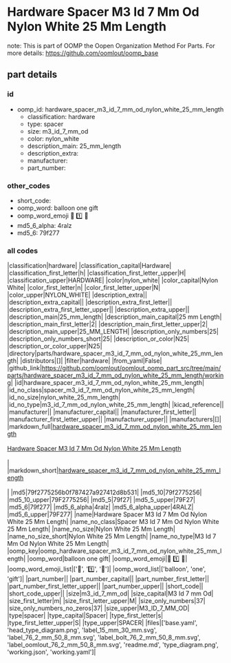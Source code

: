 # Hardware Spacer M3 Id 7 Mm Od Nylon White 25 Mm Length  

note: This is part of OOMP the Oopen Organization Method For Parts. For more details: https://github.com/oomlout/oomp_base

##  part details





### id
* oomp_id: hardware_spacer_m3_id_7_mm_od_nylon_white_25_mm_length
  * classification: hardware
  * type: spacer
  * size: m3_id_7_mm_od
  * color: nylon_white
  * description_main: 25_mm_length
  * description_extra: 
  * manufacturer: 
  * part_number: 

### other_codes
* short_code: 
* oomp_word: balloon one gift
* oomp_word_emoji :balloon: :one: :gift:
* md5_6_alpha: 4ralz
* md5_6: 79f277

### all codes 
|classification|hardware|
|classification_capital|Hardware|
|classification_first_letter|h|
|classification_first_letter_upper|H|
|classification_upper|HARDWARE|
|color|nylon_white|
|color_capital|Nylon White|
|color_first_letter|n|
|color_first_letter_upper|N|
|color_upper|NYLON_WHITE|
|description_extra||
|description_extra_capital||
|description_extra_first_letter||
|description_extra_first_letter_upper||
|description_extra_upper||
|description_main|25_mm_length|
|description_main_capital|25 mm Length|
|description_main_first_letter|2|
|description_main_first_letter_upper|2|
|description_main_upper|25_MM_LENGTH|
|description_only_numbers|25|
|description_only_numbers_short|25|
|description_or_color|N25|
|description_or_color_upper|N25|
|directory|parts/hardware_spacer_m3_id_7_mm_od_nylon_white_25_mm_length|
|distributors|[]|
|filter|hardware|
|from_yaml|False|
|github_link|https://github.com/oomlout/oomlout_oomp_part_src/tree/main/parts/hardware_spacer_m3_id_7_mm_od_nylon_white_25_mm_length/working|
|id|hardware_spacer_m3_id_7_mm_od_nylon_white_25_mm_length|
|id_no_class|spacer_m3_id_7_mm_od_nylon_white_25_mm_length|
|id_no_size|nylon_white_25_mm_length|
|id_no_type|m3_id_7_mm_od_nylon_white_25_mm_length|
|kicad_reference||
|manufacturer||
|manufacturer_capital||
|manufacturer_first_letter||
|manufacturer_first_letter_upper||
|manufacturer_upper||
|manufacturers|[]|
|markdown_full|[hardware_spacer_m3_id_7_mm_od_nylon_white_25_mm_length](https://github.com/oomlout/oomlout_oomp_part_src/tree/main/parts/hardware_spacer_m3_id_7_mm_od_nylon_white_25_mm_length/working)<br>[](https://github.com/oomlout/oomlout_oomp_part_src/tree/main/parts/hardware_spacer_m3_id_7_mm_od_nylon_white_25_mm_length/working)<br>[Hardware Spacer M3 Id 7 Mm Od Nylon White 25 Mm Length](https://github.com/oomlout/oomlout_oomp_part_src/tree/main/parts/hardware_spacer_m3_id_7_mm_od_nylon_white_25_mm_length/working)<br><br>|
|markdown_short|[hardware_spacer_m3_id_7_mm_od_nylon_white_25_mm_length](https://github.com/oomlout/oomlout_oomp_part_src/tree/main/parts/hardware_spacer_m3_id_7_mm_od_nylon_white_25_mm_length/working)<br><br>|
|md5|79f2775256b0f787427a927412d8b531|
|md5_10|79f2775256|
|md5_10_upper|79F2775256|
|md5_5|79f27|
|md5_5_upper|79F27|
|md5_6|79f277|
|md5_6_alpha|4ralz|
|md5_6_alpha_upper|4RALZ|
|md5_6_upper|79F277|
|name|Hardware Spacer M3 Id 7 Mm Od Nylon White 25 Mm Length|
|name_no_class|Spacer M3 Id 7 Mm Od Nylon White 25 Mm Length|
|name_no_size|Nylon White 25 Mm Length|
|name_no_size_short|Nylon White 25 Mm Length|
|name_no_type|M3 Id 7 Mm Od Nylon White 25 Mm Length|
|oomp_key|oomp_hardware_spacer_m3_id_7_mm_od_nylon_white_25_mm_length|
|oomp_word|balloon one gift|
|oomp_word_emoji|:balloon: :one: :gift:|
|oomp_word_emoji_list|[':balloon:', ':one:', ':gift:']|
|oomp_word_list|['balloon', 'one', 'gift']|
|part_number||
|part_number_capital||
|part_number_first_letter||
|part_number_first_letter_upper||
|part_number_upper||
|short_code||
|short_code_upper||
|size|m3_id_7_mm_od|
|size_capital|M3 Id 7 mm Od|
|size_first_letter|m|
|size_first_letter_upper|M|
|size_only_numbers|37|
|size_only_numbers_no_zeros|37|
|size_upper|M3_ID_7_MM_OD|
|type|spacer|
|type_capital|Spacer|
|type_first_letter|s|
|type_first_letter_upper|S|
|type_upper|SPACER|
|files|['base.yaml', 'head_type_diagram.png', 'label_15_mm_30_mm.svg', 'label_76_2_mm_50_8_mm.svg', 'label_bolt_76_2_mm_50_8_mm.svg', 'label_oomlout_76_2_mm_50_8_mm.svg', 'readme.md', 'type_diagram.png', 'working.json', 'working.yaml']|
